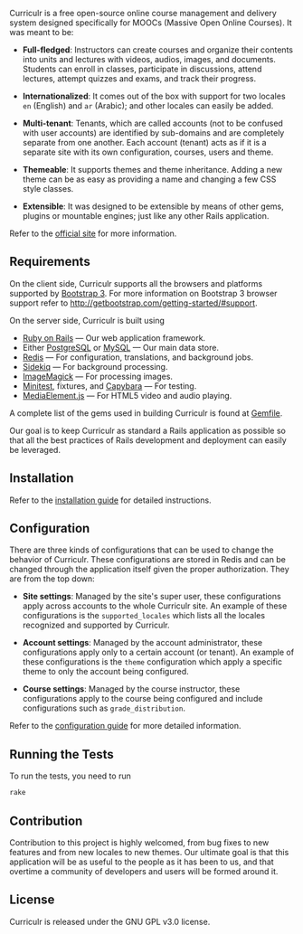 Curriculr is a free open-source online course management and delivery system designed specifically for MOOCs (Massive Open Online Courses). It was meant to be:

- **Full-fledged**: Instructors can create courses and organize their contents into units and lectures with videos, audios, images, and documents. Students can enroll in classes, participate in discussions, attend lectures, attempt quizzes and exams, and track their progress.

- **Internationalized**: It comes out of the box with support for two locales `en` (English) and `ar` (Arabic); and other locales can easily be added.

- **Multi-tenant**: Tenants, which are called accounts (not to be confused with user accounts) are identified by sub-domains and are completely separate from one another. Each account (tenant) acts as if it is a separate site with its own configuration, courses, users and theme.

- **Themeable**: It supports themes and theme inheritance. Adding a new theme can be as easy as providing a name and changing a few CSS style classes.

- **Extensible**: It was designed to be extensible by means of other gems, plugins or mountable engines; just like any other Rails application.

Refer to the [official site](http://www.curriculr.org) for more information.

## Requirements
On the client side, Curriculr supports all the browsers and platforms supported by [Bootstrap 3](http://getbootstrap.com). For more information on Bootstrap 3 browser support refer to <http://getbootstrap.com/getting-started/#support>.

On the server side, Curriculr is built using

- [Ruby on Rails](http://rubyonrails.org/) &mdash; Our web application framework.
- Either [PostgreSQL](http://www.postgresql.org/) or [MySQL](http://www.mysql.com) &mdash; Our main data store.
- [Redis](http://redis.io/) &mdash; For configuration, translations, and background jobs.
- [Sidekiq](http://sidekiq.org) &mdash; For background processing.
- [ImageMagick](http://www.imagemagick.org) &mdash; For processing images.
- [Minitest](https://github.com/seattlerb/minitest), fixtures, and [Capybara](https://github.com/jnicklas/capybara) &mdash; For testing.
- [MediaElement.js](http://mediaelementjs.com) &mdash; For HTML5 video and audio playing.

A complete list of the gems used in building Curriculr is found at [Gemfile](https://github.com/curriculr/curriculr/blob/master/Gemfile).

Our goal is to keep Curriculr as standard a Rails application as possible so that all the best practices of Rails development and deployment can easily be leveraged.

## Installation
Refer to the [installation guide](http://www.curriculr.org/docs/installation.html) for detailed instructions.

## Configuration
There are three kinds of configurations that can be used to change the behavior of Curriculr. These configurations are stored in Redis and can be changed through the application itself given the proper authorization. They are from the top down:

- **Site settings**: Managed by the site's super user, these configurations apply across accounts to the whole Curriculr site. An example of these configurations is the `supported_locales` which lists all the locales recognized and supported by Curriculr. 

- **Account settings**: Managed by the account administrator, these configurations apply only to a certain account (or tenant). An example of these configurations is the `theme` configuration which apply a specific theme to only the account being configured.

- **Course settings**: Managed by the course instructor, these configurations apply to the course being configured and include configurations such as `grade_distribution`.

Refer to the [configuration guide](http://www.curriculr.org/docs/configuration.html) for more detailed information.

## Running the Tests
To run the tests, you need to run

```sh
rake 
```

## Contribution 
Contribution to this project is highly welcomed, from bug fixes to new features and from new locales to new themes. Our ultimate goal is that this application will be as useful to the people as it has been to us, and that overtime a community of developers and users will be formed around it. 

## License 
Curriculr is released under the GNU GPL v3.0 license.

